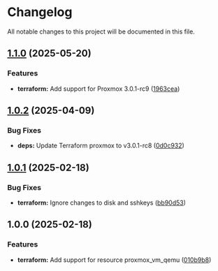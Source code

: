 # Changelog

All notable changes to this project will be documented in this file.

## [1.1.0](https://gitlab.com/terraform-child-modules-48151/terraform-proxmox-vm_qemu/compare/v1.0.2...v1.1.0) (2025-05-20)

### Features

* **terraform:** Add support for Proxmox 3.0.1-rc9 ([1963cea](https://gitlab.com/terraform-child-modules-48151/terraform-proxmox-vm_qemu/commit/1963cea818f6ffa3ad86b6ab03739fbb4576ea21))

## [1.0.2](https://gitlab.com/terraform-child-modules-48151/terraform-proxmox-vm_qemu/compare/v1.0.1...v1.0.2) (2025-04-09)

### Bug Fixes

* **deps:** Update Terraform proxmox to v3.0.1-rc8 ([0d0c932](https://gitlab.com/terraform-child-modules-48151/terraform-proxmox-vm_qemu/commit/0d0c932e0053ee3bf2bb2663f82e19b63d8df116))

## [1.0.1](https://gitlab.com/terraform-child-modules-48151/terraform-proxmox-vm_qemu/compare/v1.0.0...v1.0.1) (2025-02-18)

### Bug Fixes

* **terraform:** Ignore changes to disk and sshkeys ([bb90d53](https://gitlab.com/terraform-child-modules-48151/terraform-proxmox-vm_qemu/commit/bb90d53dbeb3848b7aa3554130a17e8567261a76))

## 1.0.0 (2025-02-18)

### Features

* **terraform:** Add support for resource proxmox_vm_qemu ([010b9b8](https://gitlab.com/terraform-child-modules-48151/terraform-proxmox-vm_qemu/commit/010b9b876b95de1b521a5ea1ec1b8cb9c3d8ef06))
